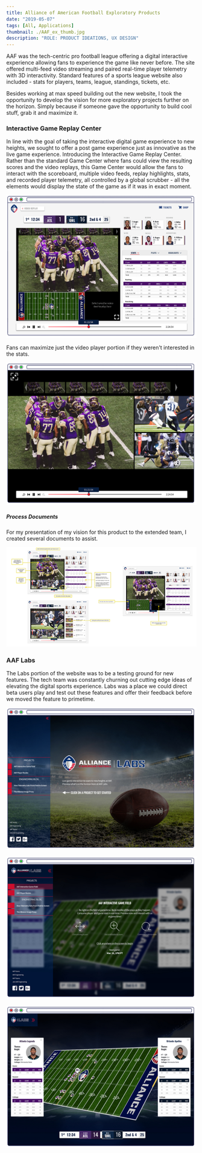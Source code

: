 ```yaml
---
title: Alliance of American Football Exploratory Products
date: "2019-05-07"
tags: [All, Applications]
thumbnail: ./AAF_ex_thumb.jpg
description: "ROLE: PRODUCT IDEATIONS, UX DESIGN"
---
```


AAF was the tech-centric pro football league offering a digital interactive experience allowing fans to experience the game like never before. The site offered multi-feed video streaming and paired real-time player telemetry with 3D interactivity. Standard features of a sports league website also included - stats for players, teams, league, standings, tickets, etc.

Besides working at max speed building out the new website, I took the opportunity to develop the vision for more exploratory projects further on the horizon. Simply because if someone gave the opportunity to build cool stuff, grab it and maximize it.

### Interactive Game Replay Center

In line with the goal of taking the interactive digital game experience to new heights, we sought to offer a post game experience just as innovative as the live game experience. Introducing the Interactive Game Replay Center. Rather than the standard Game Center where fans could view the resulting scores and the video replays, this Game Center would allow the fans to interact with the scoreboard, multiple video feeds, replay highlights, stats, and recorded player telemetry, all controlled by a global scrubber - all the elements would display the state of the game as if it was in exact moment.

<div class="kg-card kg-image-card kg-width-wide">

![Interactive Replay](./serenaXu_aaf_interactiveReplay.jpg)

</div>

Fans can maximize just the video player portion if they weren't interested in the stats.

<div class="kg-card kg-image-card kg-width-wide">

![Interactive Replay](./serenaXu_aaf_interactiveReplayVids.jpg)

</div>

##### Process Documents

For my presentation of my vision for this product to the extended team, I created several documents to assist. 

<div class="kg-card kg-image-card kg-width-full">

![Interactive Replay](./serenaXu_aaf_interactiveReplayNotes.jpg)

</div>

### AAF Labs

The Labs portion of the website was to be a testing ground for new features. The tech team was constantly churning out cutting edge ideas of elevating the digital sports experience. Labs was a place we could direct beta users play and test out these features and offer their feedback before we moved the feature to primetime.

<div class="kg-card kg-image-card kg-width-wide">

![Labs Page](./serenaXu_aaf_labsLaunch.jpg)

</div>

<div class="kg-card kg-image-card kg-width-wide">

![Labs Page](./serenaXu_aaf_labsInstructions.jpg)

</div>

<div class="kg-card kg-image-card kg-width-wide">

![Labs Page](./serenaXu_aaf_labsPlay.jpg)

</div>